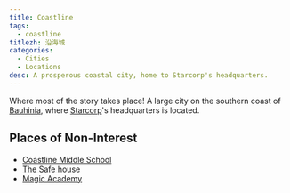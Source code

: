 ```yaml
---
title: Coastline
tags:
  - coastline
titlezh: 沿海城
categories:
  - Cities
  - Locations
desc: A prosperous coastal city, home to Starcorp's headquarters.
---
```


Where most of the story takes place! A large city on the southern coast of [Bauhinia](/world/bauhinia/), where [Starcorp](../starcorp/)'s headquarters is located.

## Places of Non-Interest

- [Coastline Middle School](/world/bauhinia/cms/)
- [The Safe house](/world/bauhinia/safe-house/)
- [Magic Academy](/world/bauhinia/magic-academy/)
